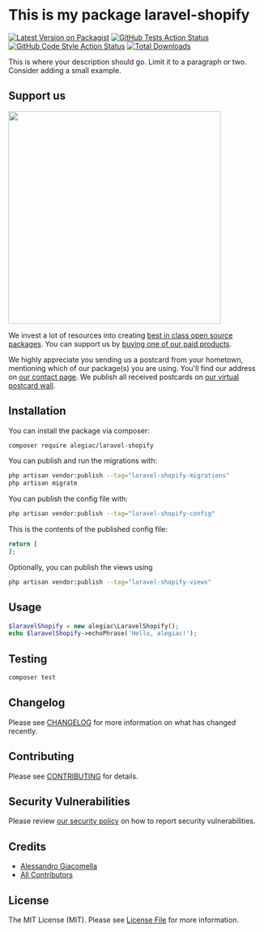 # This is my package laravel-shopify

[![Latest Version on Packagist](https://img.shields.io/packagist/v/alegiac/laravel-shopify.svg?style=flat-square)](https://packagist.org/packages/alegiac/laravel-shopify)
[![GitHub Tests Action Status](https://img.shields.io/github/actions/workflow/status/alegiac/laravel-shopify/run-tests.yml?branch=main&label=tests&style=flat-square)](https://github.com/alegiac/laravel-shopify/actions?query=workflow%3Arun-tests+branch%3Amain)
[![GitHub Code Style Action Status](https://img.shields.io/github/actions/workflow/status/alegiac/laravel-shopify/fix-php-code-style-issues.yml?branch=main&label=code%20style&style=flat-square)](https://github.com/alegiac/laravel-shopify/actions?query=workflow%3A"Fix+PHP+code+style+issues"+branch%3Amain)
[![Total Downloads](https://img.shields.io/packagist/dt/alegiac/laravel-shopify.svg?style=flat-square)](https://packagist.org/packages/alegiac/laravel-shopify)

This is where your description should go. Limit it to a paragraph or two. Consider adding a small example.

## Support us

[<img src="https://github-ads.s3.eu-central-1.amazonaws.com/laravel-shopify.jpg?t=1" width="419px" />](https://spatie.be/github-ad-click/laravel-shopify)

We invest a lot of resources into creating [best in class open source packages](https://spatie.be/open-source). You can support us by [buying one of our paid products](https://spatie.be/open-source/support-us).

We highly appreciate you sending us a postcard from your hometown, mentioning which of our package(s) you are using. You'll find our address on [our contact page](https://spatie.be/about-us). We publish all received postcards on [our virtual postcard wall](https://spatie.be/open-source/postcards).

## Installation

You can install the package via composer:

```bash
composer require alegiac/laravel-shopify
```

You can publish and run the migrations with:

```bash
php artisan vendor:publish --tag="laravel-shopify-migrations"
php artisan migrate
```

You can publish the config file with:

```bash
php artisan vendor:publish --tag="laravel-shopify-config"
```

This is the contents of the published config file:

```php
return [
];
```

Optionally, you can publish the views using

```bash
php artisan vendor:publish --tag="laravel-shopify-views"
```

## Usage

```php
$laravelShopify = new alegiac\LaravelShopify();
echo $laravelShopify->echoPhrase('Hello, alegiac!');
```

## Testing

```bash
composer test
```

## Changelog

Please see [CHANGELOG](CHANGELOG.md) for more information on what has changed recently.

## Contributing

Please see [CONTRIBUTING](CONTRIBUTING.md) for details.

## Security Vulnerabilities

Please review [our security policy](../../security/policy) on how to report security vulnerabilities.

## Credits

- [Alessandro Giacomella](https://github.com/alegiac)
- [All Contributors](../../contributors)

## License

The MIT License (MIT). Please see [License File](LICENSE.md) for more information.
